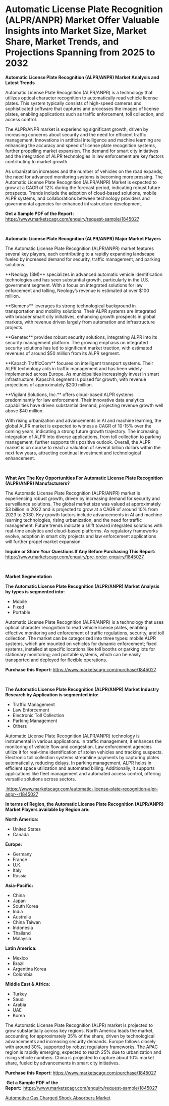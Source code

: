 <p><h1>Automatic License Plate Recognition (ALPR/ANPR) Market Offer Valuable Insights into Market Size, Market Share, Market Trends, and Projections Spanning from 2025 to 2032</h1></p><p><strong>Automatic License Plate Recognition (ALPR/ANPR) Market Analysis and Latest Trends</strong></p>
<p><p>Automatic License Plate Recognition (ALPR/ANPR) is a technology that utilizes optical character recognition to automatically read vehicle license plates. This system typically consists of high-speed cameras and sophisticated software that captures and processes the images of license plates, enabling applications such as traffic enforcement, toll collection, and access control.</p><p>The ALPR/ANPR market is experiencing significant growth, driven by increasing concerns about security and the need for efficient traffic management. Innovations in artificial intelligence and machine learning are enhancing the accuracy and speed of license plate recognition systems, further propelling market expansion. The demand for smart city initiatives and the integration of ALPR technologies in law enforcement are key factors contributing to market growth. </p><p>As urbanization increases and the number of vehicles on the road expands, the need for advanced monitoring systems is becoming more pressing. The Automatic License Plate Recognition (ALPR/ANPR) Market is expected to grow at a CAGR of 12% during the forecast period, indicating robust future prospects. Trends include the adoption of cloud-based solutions, mobile ALPR systems, and collaborations between technology providers and governmental agencies for enhanced infrastructure development.</p></p>
<p><strong>Get a Sample PDF of the Report:&nbsp;</strong> <a href="https://www.marketscagr.com/enquiry/request-sample/1845027?utm_campaign=2095&utm_medium=2&utm_source=Github&utm_content=ia&utm_term=31032025&utm_id=automatic-license-plate-recognition-alpranpr">https://www.marketscagr.com/enquiry/request-sample/1845027</a></p>
<p>&nbsp;</p>
<p><strong>Automatic License Plate Recognition (ALPR/ANPR) Major Market Players</strong></p>
<p><p>The Automatic License Plate Recognition (ALPR/ANPR) market features several key players, each contributing to a rapidly expanding landscape fueled by increased demand for security, traffic management, and parking solutions.</p><p>**Neology (3M)** specializes in advanced automatic vehicle identification technologies and has seen substantial growth, particularly in the U.S. government segment. With a focus on integrated solutions for law enforcement and tolling, Neology’s revenue is estimated at over $100 million. </p><p>**Siemens** leverages its strong technological background in transportation and mobility solutions. Their ALPR systems are integrated with broader smart city initiatives, enhancing growth prospects in global markets, with revenue driven largely from automation and infrastructure projects.</p><p>**Genetec** provides robust security solutions, integrating ALPR into its security management platform. The growing emphasis on integrated security solutions has led to significant market traction, with estimated revenues of around $50 million from its ALPR segment.</p><p>**Kapsch TrafficCom** focuses on intelligent transport systems. Their ALPR technology aids in traffic management and has been widely implemented across Europe. As municipalities increasingly invest in smart infrastructure, Kapsch’s segment is poised for growth, with revenue projections of approximately $200 million.</p><p>**Vigilant Solutions, Inc.** offers cloud-based ALPR systems predominantly for law enforcement. Their innovative data analytics capabilities have driven substantial demand, projecting revenue growth well above $40 million.</p><p>With rising urbanization and advancements in AI and machine learning, the global ALPR market is expected to witness a CAGR of 10-15% over the coming years, indicating a strong future growth trajectory. The increasing integration of ALPR into diverse applications, from toll collection to parking management, further supports this positive outlook. Overall, the ALPR market is on course to reach a valuation of several billion dollars within the next few years, attracting continual investment and technological enhancement.</p></p>
<p>&nbsp;</p>
<p><strong>What Are The Key Opportunities For Automatic License Plate Recognition (ALPR/ANPR) Manufacturers?</strong></p>
<p><p>The Automatic License Plate Recognition (ALPR/ANPR) market is experiencing robust growth, driven by increasing demand for security and surveillance solutions. The global market size was valued at approximately $3 billion in 2022 and is projected to grow at a CAGR of around 10% from 2023 to 2030. Key growth factors include advancements in AI and machine learning technologies, rising urbanization, and the need for traffic management. Future trends indicate a shift toward integrated solutions with real-time analytics and cloud-based platforms. As regulatory frameworks evolve, adoption in smart city projects and law enforcement applications will further propel market expansion.</p></p>
<p><strong>Inquire or Share Your Questions If Any Before Purchasing This Report:</strong> <a href="https://www.marketscagr.com/enquiry/pre-order-enquiry/1845027?utm_campaign=2095&utm_medium=2&utm_source=Github&utm_content=ia&utm_term=31032025&utm_id=automatic-license-plate-recognition-alpranpr">https://www.marketscagr.com/enquiry/pre-order-enquiry/1845027</a></p>
<p>&nbsp;</p>
<p><strong>Market Segmentation</strong></p>
<p><strong>The Automatic License Plate Recognition (ALPR/ANPR) Market Analysis by types is segmented into:</strong></p>
<p><ul><li>Mobile</li><li>Fixed</li><li>Portable</li></ul></p>
<p><p>Automatic License Plate Recognition (ALPR/ANPR) is a technology that uses optical character recognition to read vehicle license plates, enabling effective monitoring and enforcement of traffic regulations, security, and toll collection. The market can be categorized into three types: mobile ALPR systems, which are mounted on vehicles for dynamic enforcement; fixed systems, installed at specific locations like toll booths or parking lots for stationary monitoring; and portable systems, which can be easily transported and deployed for flexible operations.</p></p>
<p><strong>Purchase this Report:&nbsp;</strong><a href="https://www.marketscagr.com/purchase/1845027?utm_campaign=2095&utm_medium=2&utm_source=Github&utm_content=ia&utm_term=31032025&utm_id=automatic-license-plate-recognition-alpranpr">https://www.marketscagr.com/purchase/1845027</a></p>
<p>&nbsp;</p>
<p><strong>The Automatic License Plate Recognition (ALPR/ANPR) Market Industry Research by Application is segmented into:</strong></p>
<p><ul><li>Traffic Management</li><li>Law Enforcement</li><li>Electronic Toll Collection</li><li>Parking Management</li><li>Others</li></ul></p>
<p><p>Automatic License Plate Recognition (ALPR/ANPR) technology is instrumental in various applications. In traffic management, it enhances the monitoring of vehicle flow and congestion. Law enforcement agencies utilize it for real-time identification of stolen vehicles and tracking suspects. Electronic toll collection systems streamline payments by capturing plates automatically, reducing delays. In parking management, ALPR helps in efficient space utilization and automated billing. Additionally, it supports applications like fleet management and automated access control, offering versatile solutions across sectors.</p></p>
<p><a href="https://www.marketscagr.com/automatic-license-plate-recognition-alpr-anpr--r1845027?utm_campaign=2095&utm_medium=2&utm_source=Github&utm_content=ia&utm_term=31032025&utm_id=automatic-license-plate-recognition-alpranpr">&nbsp;https://www.marketscagr.com/automatic-license-plate-recognition-alpr-anpr--r1845027</a></p>
<p><strong>In terms of Region, the Automatic License Plate Recognition (ALPR/ANPR) Market Players available by Region are:</strong></p>
<p>
    <p> <strong> North America: </strong>
        <ul>
            <li>United States</li>
            <li>Canada</li>
        </ul>
        </p> 
    <p> <strong> Europe: </strong>
        <ul>
            <li>Germany</li>
            <li>France</li>
            <li>U.K.</li>
            <li>Italy</li>
            <li>Russia</li>
        </ul>
        </p> 
    <p> <strong> Asia-Pacific: </strong>
        <ul>
            <li>China</li>
            <li>Japan</li>
            <li>South Korea</li>
            <li>India</li>
            <li>Australia</li>
            <li>China Taiwan</li>
            <li>Indonesia</li>
            <li>Thailand</li>
            <li>Malaysia</li>
        </ul>
        </p> 
    <p> <strong> Latin America: </strong>
        <ul>
            <li>Mexico</li>
            <li>Brazil</li>
            <li>Argentina Korea</li>
            <li>Colombia</li>
        </ul>
        </p> 
    <p> <strong> Middle East & Africa: </strong>
        <ul>
            <li>Turkey</li>
            <li>Saudi</li>
            <li>Arabia</li>
            <li>UAE</li>
            <li>Korea</li>
        </ul>
    </p>
    </p>
<p><p>The Automatic License Plate Recognition (ALPR) market is projected to grow substantially across key regions. North America leads the market, accounting for approximately 35% of the share, driven by technological advancements and increasing security demands. Europe follows closely with around 30%, supported by robust regulatory frameworks. The APAC region is rapidly emerging, expected to reach 25% due to urbanization and rising vehicle numbers. China is projected to capture about 10% market share, fueled by advancements in smart city initiatives.</p></p>
<p><strong>Purchase this Report: </strong><a href="https://www.marketscagr.com/purchase/1845027?utm_campaign=2095&utm_medium=2&utm_source=Github&utm_content=ia&utm_term=31032025&utm_id=automatic-license-plate-recognition-alpranpr">https://www.marketscagr.com/purchase/1845027</a></p>
<p>&nbsp;<strong>Get a Sample PDF of the Report:&nbsp;&nbsp;</strong><a href="https://www.marketscagr.com/enquiry/request-sample/1845027?utm_campaign=2095&utm_medium=2&utm_source=Github&utm_content=ia&utm_term=31032025&utm_id=automatic-license-plate-recognition-alpranpr">https://www.marketscagr.com/enquiry/request-sample/1845027</a></p>
<p><strong></strong></p>
<p><p><a href="https://github.com/gulaimolin/Market-Research-Report-List-7/blob/main/automotive-gas-charged-shock-absorbers-market.md?utm_campaign=2095&utm_medium=2&utm_source=Github&utm_content=ia&utm_term=31032025&utm_id=automatic-license-plate-recognition-alpranpr">Automotive Gas Charged Shock Absorbers Market</a></p></p>